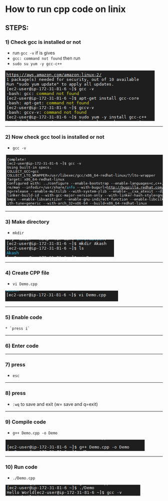 # How to run cpp code on linix

## STEPS:

### 1) Check gcc is installed or not
  * run `gcc -v` 
  if is gives
  * `gcc: command not found`
  then run 
  * `sudo su yum -y gcc-c++`
  
  ![check gcc](https://github.com/Akash-7070/AWS/blob/master/Day-3/Images/1.PNG)
 
 -------
### 2) Now check gcc tool is installed or not 
* `gcc -v`
 
 ![Check gcc](https://github.com/Akash-7070/AWS/blob/master/Day-3/Images/2.PNG)

---------
### 3) Make directory
* `mkdir`

![Make directory](https://github.com/Akash-7070/AWS/blob/master/Day-3/Images/3.PNG)

-------
### 4) Create CPP file 
* `vi Demo.cpp`

![create editor](https://github.com/Akash-7070/AWS/blob/master/Day-3/Images/4.PNG)

---------
### 5) Enable code
    * `press i`
 ----------
### 6) Enter code
 ---------
### 7) press 
* `esc`
 --------
### 8) press 

* `:wq` to save and exit (w= save and q=exit)

------
### 9) Compile code 
* `g++ Demo.cpp -o Demo`


![compile code](https://github.com/Akash-7070/AWS/blob/master/Day-3/Images/5.PNG)

---------
### 10) Run code 
* `./Demo.cpp`


![Run code](https://github.com/Akash-7070/AWS/blob/master/Day-3/Images/6.PNG)
 
